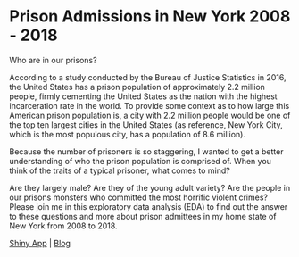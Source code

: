 # Prison Admissions in New York 2008 - 2018

Who are in our prisons?

According to a study conducted by the Bureau of Justice Statistics in 2016, the United States has a prison population of approximately 2.2 million people, firmly cementing the United States as the nation with the highest incarceration rate in the world. To provide some context as to how large this American prison population is, a city with 2.2 million people would be one of the top ten largest cities in the United States (as reference, New York City, which is the most populous city, has a population of 8.6 million).

Because the number of prisoners is so staggering, I wanted to get a better understanding of who the prison population is comprised of. When you think of the traits of a typical prisoner, what comes to mind?

Are they largely male?
Are they of the young adult variety?
Are the people in our prisons monsters who committed the most horrific violent crimes?
Please join me in this exploratory data analysis (EDA) to find out the answer to these questions and more about prison admittees in my home state of New York from 2008 to 2018.

[Shiny App](https://richardcchoi.shinyapps.io/prison/) | [Blog](https://nycdatascience.com/blog/student-works/r-visualization/prison-admissions-in-new-york-2008-2018/)





